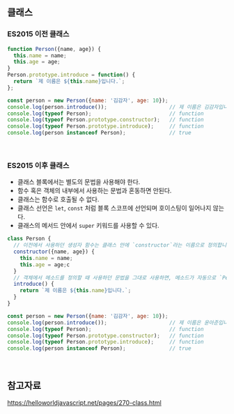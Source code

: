 ## 클래스
### ES2015 이전 클래스
```js
function Person({name, age}) {
  this.name = name;
  this.age = age;
}
Person.prototype.introduce = function() {
  return `제 이름은 ${this.name}입니다.`;
};

const person = new Person({name: '김감자', age: 10});
console.log(person.introduce());                    // 제 이름은 김감자입니다.
console.log(typeof Person);                         // function
console.log(typeof Person.prototype.constructor);   // function
console.log(typeof Person.prototype.introduce);     // function
console.log(person instanceof Person);              // true
```

<br />

### ES2015 이후 클래스
- 클래스 블록에서는 별도의 문법을 사용해야 한다.
- 함수 혹은 객체의 내부에서 사용하는 문법과 혼동하면 안된다.
- 클래스는 함수로 호출될 수 없다.
- 클래스 선언은 `let`, `const` 처럼 블록 스코프에 선언되며 호이스팅이 일어나지 않는다.
- 클래스의 메서드 안에서 `super` 키워드를 사용할 수 있다.
```js
class Person {
  // 이전에서 사용하던 생성자 함수는 클래스 안에 `constructor`라는 이름으로 정의합니다.
  constructor({name, age}) {
    this.name = name;
    this.age = age;c
  }
  // 객체에서 메소드를 정의할 때 사용하던 문법을 그대로 사용하면, 메소드가 자동으로 `Person.prototype`에 저장됩니다.
  introduce() {
    return `제 이름은 ${this.name}입니다.`;
  }
}

const person = new Person({name: '김감자', age: 10});
console.log(person.introduce());                    // 제 이름은 윤아준입니다.
console.log(typeof Person);                         // function
console.log(typeof Person.prototype.constructor);   // function
console.log(typeof Person.prototype.introduce);     // function
console.log(person instanceof Person);              // true
```

<br />

## 참고자료
https://helloworldjavascript.net/pages/270-class.html